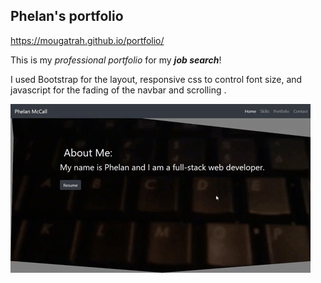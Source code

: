 
## Phelan's portfolio

https://mougatrah.github.io/portfolio/  

This is my _professional portfolio_ for my **_job search_**!

I used Bootstrap for the layout, responsive css to control font size, and javascript for the fading of the navbar and scrolling . 

![animation usage](./assets/gifs/portfolio.gif)  

